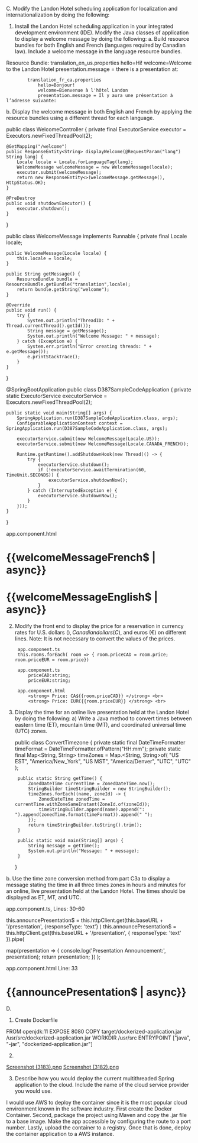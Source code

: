 C. Modify the Landon Hotel scheduling application for localization and internationalization by doing the following:
1. Install the Landon Hotel scheduling application in your integrated development environment (IDE). Modify the Java classes of application to display a welcome message by doing the following:
   a. Build resource bundles for both English and French (languages required by Canadian law). Include a welcome message in the language resource bundles.

Resource Bundle:
            translation_en_us.properties
                hello=Hi!
                welcome=Welcome to the Landon Hotel
                presentation.message = there is a presentation at:

            translation_fr_ca.properties
                hello=Bonjour!
                welcome=Bienvenue à l'hôtel Landon
                presentation.message = Il y aura une présentation à l’adresse suivante:

b. Display the welcome message in both English and French by applying the resource bundles using a different thread for each language.

public class WelcomeController {
private final ExecutorService executor = Executors.newFixedThreadPool(2);

    @GetMapping("/welcome")
    public ResponseEntity<String> displayWelcome(@RequestParam("lang") String lang) {
        Locale locale = Locale.forLanguageTag(lang);
        WelcomeMessage welcomeMessage = new WelcomeMessage(locale);
        executor.submit(welcomeMessage);
        return new ResponseEntity<>(welcomeMessage.getMessage(), HttpStatus.OK);
    }

    @PreDestroy
    public void shutdownExecutor() {
        executor.shutdown();
    }
}


public class WelcomeMessage implements Runnable {
    private final Locale locale;

    public WelcomeMessage(Locale locale) {
        this.locale = locale;
    }

    public String getMessage() {
        ResourceBundle bundle = ResourceBundle.getBundle("translation",locale);
        return bundle.getString("welcome");
    }

    @Override
    public void run() {
        try {
            System.out.println("ThreadID: " + Thread.currentThread().getId());
            String message = getMessage();
            System.out.println("Welcome Message: " + message);
        } catch (Exception e) {
            System.err.println("Error creating threads: " + e.getMessage());
            e.printStackTrace();
        }
    }
}

@SpringBootApplication
public class D387SampleCodeApplication {
	private static ExecutorService executorService = Executors.newFixedThreadPool(2);

	public static void main(String[] args) {
		SpringApplication.run(D387SampleCodeApplication.class, args);
		ConfigurableApplicationContext context = SpringApplication.run(D387SampleCodeApplication.class, args);

		executorService.submit(new WelcomeMessage(Locale.US));
		executorService.submit(new WelcomeMessage(Locale.CANADA_FRENCH));

		Runtime.getRuntime().addShutdownHook(new Thread(() -> {
			try {
				executorService.shutdown();
				if (!executorService.awaitTermination(60, TimeUnit.SECONDS)) {
					executorService.shutdownNow();
				}
			} catch (InterruptedException e) {
				executorService.shutdownNow();
			}
		}));
	}

}

app.component.html
  <h1>{{welcomeMessageFrench$ | async}}</h1>
  <h1>{{welcomeMessageEnglish$ | async}}</h1>


2. Modify the front end to display the price for a reservation in currency rates for U.S. dollars ($), Canadian dollars (C$), and euros (€) on different lines.
   Note: It is not necessary to convert the values of the prices.

        app.component.ts
        this.rooms.forEach( room => { room.priceCAD = room.price; room.priceEUR = room.price})
    
        app.component.ts
            priceCAD:string;
            priceEUR:string;

        app.component.html
            <strong> Price: CA${{room.priceCAD}} </strong> <br> 
            <strong> Price: EUR€{{room.priceEUR}} </strong> <br>

3. Display the time for an online live presentation held at the Landon Hotel by doing the following:
     a) Write a Java method to convert times between eastern time (ET), mountain time (MT), and coordinated universal time (UTC) zones.

    public class ConvertTimezone {
        private static final DateTimeFormatter timeFormat = DateTimeFormatter.ofPattern("HH:mm");
        private static final Map<String, String> timeZones = Map.<String, String>of(
                "US EST", "America/New_York",
                "US MST", "America/Denver",
                "UTC", "UTC"
        );
    
        public static String getTime() {
            ZonedDateTime currentTime = ZonedDateTime.now();
            StringBuilder timeStringBuilder = new StringBuilder();
            timeZones.forEach((name, zoneId) -> {
                ZonedDateTime zonedTime = currentTime.withZoneSameInstant(ZoneId.of(zoneId));
                timeStringBuilder.append(name).append(": ").append(zonedTime.format(timeFormat)).append(" ");
            });
            return timeStringBuilder.toString().trim();
        }
    
        public static void main(String[] args) {
            String message = getTime();
            System.out.println("Message: " + message);
        }
    }

b. Use the time zone conversion method from part C3a to display a message stating the time in all three times zones in hours and minutes for an online,
live presentation held at the Landon Hotel. The times should be displayed as ET, MT, and UTC.

app.component.ts, Lines: 30-60

this.announcePresentation$ = this.httpClient.get(this.baseURL + '/presentation', {responseType: 'text'} )
this.announcePresentation$ = this.httpClient.get(this.baseURL + '/presentation', { responseType: 'text' }).pipe(

map(presentation => {
    console.log('Presentation Announcement:', presentation);
    return presentation;
    })
);

app.component.html Line: 33

  <div class="scene" id="presentation">
        <h1>{{announcePresentation$ | async}}</h1>
  </div>


D. 

1. Create Dockerfile 

FROM openjdk:11
EXPOSE 8080
COPY target/dockerized-application.jar /usr/src/dockerized-application.jar
WORKDIR /usr/src
ENTRYPOINT ["java", "-jar", "dockerized-application.jar"]

2. 
[Screenshot (3183).png](..%2F..%2FPictures%2FScreenshots%2FScreenshot%20%283183%29.png)
[Screenshot (3182).png](..%2F..%2FPictures%2FScreenshots%2FScreenshot%20%283182%29.png)

3. Describe how you would deploy the current multithreaded Spring application to the cloud. 
Include the name of the cloud service provider you would use.

I would use AWS to deploy the container since it is the most popular cloud environment known in the software industry. 
First create the Docker Container. Second, package the project using Maven and copy the .jar file to a base image. 
Make the app accessible by configuring the route to a port number. Lastly, upload the container to a registry. 
Once that is done, deploy the container application to a AWS instance.